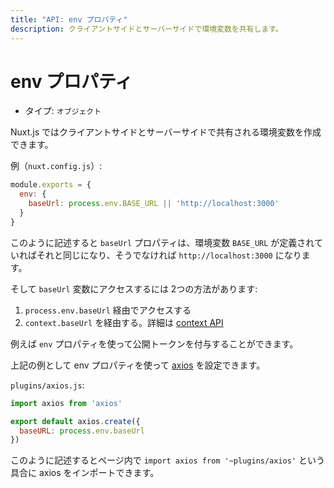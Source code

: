 ```yaml
---
title: "API: env プロパティ"
description: クライアントサイドとサーバーサイドで環境変数を共有します。
---
```


<!-- title: "API: The env Property" -->
<!-- description: Share environment variables between client and server. -->

<!-- # The env Property -->

# env プロパティ

<!-- - Type: `Object` -->

- タイプ: `オブジェクト`

<!-- \> Nuxt.js lets you create environment variables that will be shared for the client and server-side. -->

Nuxt.js ではクライアントサイドとサーバーサイドで共有される環境変数を作成できます。

<!-- Example (`nuxt.config.js`): -->

例（`nuxt.config.js`）:

```js
module.exports = {
  env: {
    baseUrl: process.env.BASE_URL || 'http://localhost:3000'
  }
}
```

<!-- This lets me create a `baseUrl` property that will be equal to the `BASE_URL` environment variable if defined, otherwise, equal to `http://localhost:3000`. -->

このように記述すると `baseUrl` プロパティは、環境変数 `BASE_URL` が定義されていればそれと同じになり、そうでなければ `http://localhost:3000` になります。

<!-- Then, I can access my `baseUrl` variable with 2 ways: -->

そして `baseUrl` 変数にアクセスするには 2つの方法があります:

<!-- 1. Via `process.env.baseUrl` -->
<!-- 2. Via `context.baseUrl`, see [context api](/api#context) -->

1. `process.env.baseUrl` 経由でアクセスする
2. `context.baseUrl` を経由する。詳細は [context API](/api#context)

<!-- You can use the `env` property for giving public token for example. -->

例えば `env` プロパティを使って公開トークンを付与することができます。

<!-- For the example above, we can use it to configure [axios](https://github.com/mzabriskie/axios). -->

上記の例として env プロパティを使って [axios](https://github.com/mzabriskie/axios) を設定できます。

`plugins/axios.js`:

```js
import axios from 'axios'

export default axios.create({
  baseURL: process.env.baseUrl
})
```

<!-- Then, in your pages, you can import axios like this: `import axios from '~plugins/axios'` -->

このように記述するとページ内で `import axios from '~plugins/axios'` という具合に axios をインポートできます。
